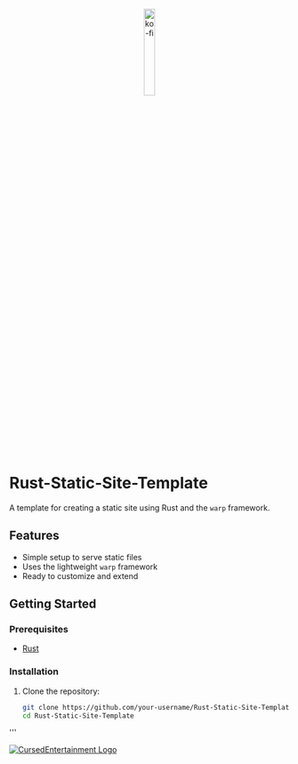  <br>
<div align="center">
  <a href="https://ko-fi.com/cursedentertainment">
    <img src="https://ko-fi.com/img/githubbutton_sm.svg" alt="ko-fi" style="width: 20%;"/>
  </a>
</div>
  <br>

# Rust-Static-Site-Template

A template for creating a static site using Rust and the `warp` framework.

## Features

- Simple setup to serve static files
- Uses the lightweight `warp` framework
- Ready to customize and extend

## Getting Started

### Prerequisites

- [Rust](https://www.rust-lang.org/tools/install)

### Installation

1. Clone the repository:
   ```bash
   git clone https://github.com/your-username/Rust-Static-Site-Template.git
   cd Rust-Static-Site-Template
'''

<a href="https://cursed-entertainment.itch.io/" target="_blank">
    <img src="https://github.com/CursedPrograms/cursedentertainment/raw/main/images/logos/logo-wide-grey.png"
        alt="CursedEntertainment Logo">
</a>
